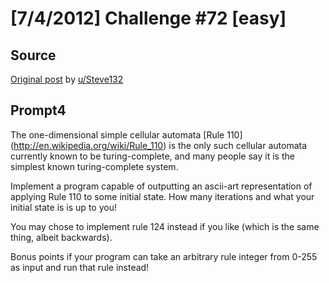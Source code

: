 # [7/4/2012] Challenge #72 [easy]

## Source

[Original post](https://old.reddit.com/r/dailyprogrammer/comments/w1e7x/742012_challenge_72_easy/) by [u/Steve132](https://old.reddit.com/user/Steve132)

## Prompt4

The one-dimensional simple cellular automata [Rule 110] (http://en.wikipedia.org/wiki/Rule_110)
is the only such cellular automata currently known to be turing-complete, and many people say it is the simplest known turing-complete
system.

Implement a program capable of outputting an ascii-art representation of applying Rule 110 to some initial state.  How many iterations and what your initial state is is up to you!

You may chose to implement rule 124 instead if you like (which is the same thing, albeit backwards).

Bonus points if your program can take an arbitrary rule integer from 0-255 as input and run that rule instead!
